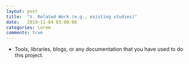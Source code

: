 ```yaml
---
layout: post
title:  "V. Related Work (e.g., existing studies)"
date:   2019-11-04 03:00:08
categories: Lorem
comments: true
---
```

- Tools, libraries, blogs, or any documentation that you have used to do this project.
